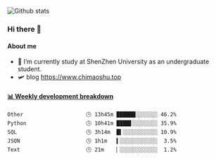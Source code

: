 ![Github stats](https://github-readme-stats.vercel.app/api?username=chimaoshu&show_icons=true&theme=cobalt)

### Hi there 👋

#### About me

- 🏫 I’m currently study at ShenZhen University as an undergraduate student.
- 🛩️ blog  https://www.chimaoshu.top

<!-- waka-box start -->
#### <a href="https://gist.github.com/e235103f6d3ace58395a9ff863c34467" target="_blank">📊 Weekly development breakdown</a>
```text
Other                    🕓 13h45m ██████░░░░░░░ 46.2%
Python                   🕓 10h41m ████▋░░░░░░░░ 35.9%
SQL                      🕓 3h14m  █▍░░░░░░░░░░░ 10.9%
JSON                     🕓 1h1m   ▍░░░░░░░░░░░░  3.5%
Text                     🕓 21m    ▏░░░░░░░░░░░░  1.2%
```
<!-- Powered by https://github.com/YouEclipse/waka-box-go . -->
<!-- waka-box end -->
